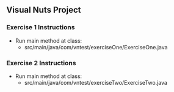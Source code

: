## Visual Nuts Project

### Exercise 1 Instructions
- Run main method at class:
  - src/main/java/com/vntest/exerciseOne/ExerciseOne.java

### Exercise 2 Instructions
- Run main method at class:
  - src/main/java/com/vntest/exerciseTwo/ExerciseTwo.java


